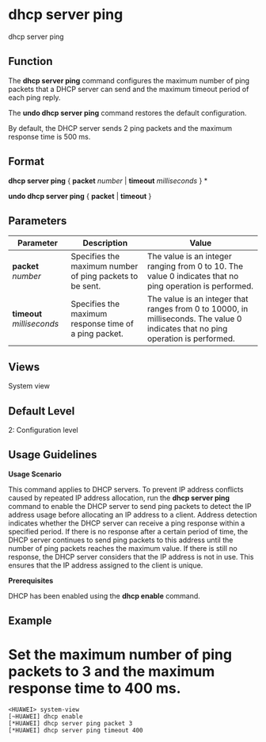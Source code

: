 dhcp server ping
================

dhcp server ping

Function
--------

The **dhcp server ping** command configures the maximum number of ping packets that a DHCP server can send and the maximum timeout period of each ping reply.

The **undo dhcp server ping** command restores the default configuration.

By default, the DHCP server sends 2 ping packets and the maximum response time is 500 ms.



Format
------

**dhcp server ping** { **packet** *number* | **timeout** *milliseconds* } \*

**undo dhcp server ping** { **packet** | **timeout** }



Parameters
----------

| Parameter | Description | Value |
| --- | --- | --- |
| **packet** *number* | Specifies the maximum number of ping packets to be sent. | The value is an integer ranging from 0 to 10. The value 0 indicates that no ping operation is performed. |
| **timeout** *milliseconds* | Specifies the maximum response time of a ping packet. | The value is an integer that ranges from 0 to 10000, in milliseconds. The value 0 indicates that no ping operation is performed. |




Views
-----

System view



Default Level
-------------

2: Configuration level



Usage Guidelines
----------------

**Usage Scenario**

This command applies to DHCP servers. To prevent IP address conflicts caused by repeated IP address allocation, run the **dhcp server ping** command to enable the DHCP server to send ping packets to detect the IP address usage before allocating an IP address to a client. Address detection indicates whether the DHCP server can receive a ping response within a specified period. If there is no response after a certain period of time, the DHCP server continues to send ping packets to this address until the number of ping packets reaches the maximum value. If there is still no response, the DHCP server considers that the IP address is not in use. This ensures that the IP address assigned to the client is unique.

**Prerequisites**

DHCP has been enabled using the **dhcp enable** command.



Example
-------

# Set the maximum number of ping packets to 3 and the maximum response time to 400 ms.
```
<HUAWEI> system-view
[~HUAWEI] dhcp enable
[*HUAWEI] dhcp server ping packet 3
[*HUAWEI] dhcp server ping timeout 400

```